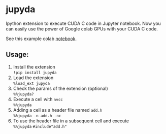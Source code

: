 # jupyda
Ipython extension to execute CUDA C code in Jupyter notebook.
Now you can easily use the power of Google colab GPUs with your CUDA C code.

See this example colab [notebook](https://colab.research.google.com/drive/1NWnRqRfl3yY-DiezTwqS1NH-YVZptqu6).


## Usage:

1. Install the extension <br />
`!pip install jupyda`
2. Load the extension <br />
`%load_ext jupyda`
3. Check the params of the extension (optional) <br />
`%%jupyda?`
4. Execute a cell with `nvcc` <br />
`%%jupyda`
5. Adding a cell as a header file named `add.h` <br />
`%%jupyda -n add.h -nc`
6. To use the header file in a subsequent cell and execute <br />
`%%jupyda`
`#include"add.h"`
